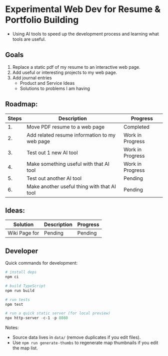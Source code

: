 Experimental Web Dev for Resume & Portfolio Building
=
- Using AI tools to speed up the development process and learning what tools are useful.

Goals
-
1. Replace a static pdf of my resume to an interactive web page.
2. Add useful or interesting projects to my web page.
3. Add journal entries
   - Product and Service Ideas
   - Solutions to problems I am having
     
Roadmap: 
-
| Steps | Description | Progress |
|-------|-------------|----------|
| 1.| Move PDF resume to a web page | Completed |
| 2.| Add related resume information to my web page | Work in Progress |
| 3.| Test out 1 new AI tool | Work in Progress |
| 4.| Make something useful with that AI tool | Work in Progress |
| 5.| Test out another AI tool | Pending |
| 6.| Make another useful thing with that AI tool | Pending |

Ideas:
-
| Solution | Description | Progress |
|------------------|-------------|----------|
| Wiki Page for  | Pending | Pending |

## Developer

Quick commands for development:

```powershell
# install deps
npm ci

# build TypeScript
npm run build

# run tests
npm test

# run a quick static server (for local preview)
npx http-server -c-1 -p 8080
```

Notes:
- Source data lives in `data/` (remove duplicates if you edit files).
- Use `npm run generate-thumbs` to regenerate map thumbnails if you edit the map list.



